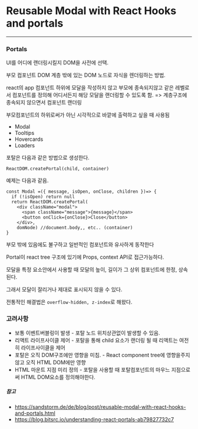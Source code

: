 # Reusable Modal with React Hooks and portals

---



### Portals

UI를 어디에 랜더링시킬지 DOM을 사전에 선택.

부모 컴포넌트 DOM 계층 밖에 있는 DOM 노드로 자식을 렌더링하는 방법.

react의 app 컴포넌트 하위에 모달을 작성하지 않고 부모에 종속되지않고 같은 레벨로서 컴포넌트를 정의해 어디서든지 해당 모달을 랜더링할 수 있도록 함. => 계층구조에 종속되지 않으면서 컴포넌트 랜더링

부모컴포넌트의 하위로써가 아닌 시각적으로 바깥에 출력하고 싶을 때 사용됨



- Modal
- Tooltips
- Hovercards
- Loaders



포탈은 다음과 같은 방법으로 생성한다.

`ReactDOM.createPortal(child, container)`

예제는 다음과 같음.

```react
const Modal =({ message, isOpen, onClose, children })=> {
  if (!isOpen) return null
  return ReactDOM.createPortal(    
    <div className="modal">
      <span className="message">{message}</span>
      <button onClick={onClose}>Close</button>
    </div>,
    domNode) //document.body,, etc.. (container)
}

```

부모 밖에 있음에도 불구하고 일반적인 컴포넌트와 유사하게 동작한다

Portal이 react tree 구조에 있기에 Props, context API로 접근가능하다.



모달을 특정 요소안에서 사용할 때 모달의 높이, 길이가 그 상위 컴포넌트에 한정, 상속된다.

그래서 모달이 잘리거나 제대로 표시되지 않을 수 있다.

전통적인 해결법은 `overflow-hidden, z-index`로 해왔다.







### 고려사항

- 보통 이벤트버블링이 발생 - 포탈 노드 위치상관없이 발생할 수 있음.
- 리액트 라이프사이클  제어 - 포탈을 통해 child 요소가 랜더링 될 때 리액트는 여전히 라이프사이클을 제어
- 포탈은 오직 DOM구조에만 영향을 미침. - React component tree에 영향을주지 않고 오직 HTML DOM에만 영향
- HTML 마운트 지점 미리 정의 - 포탈을 사용할 때 포탈컴포넌트의 마우느 지점으로써 HTML DOM요소를 정의해야한다.









##### 참고

- https://sandstorm.de/de/blog/post/reusable-modal-with-react-hooks-and-portals.html
- https://blog.bitsrc.io/understanding-react-portals-ab79827732c7





